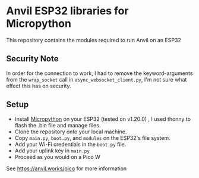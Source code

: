 # Anvil ESP32 libraries for Micropython

This repository contains the modules required to run Anvil on an ESP32

## Security Note
In order for the connection to work,
I had to remove the keyword-arguments from the ``wrap_socket`` call
in ``async_websocket_client.py``, I'm not sure what effect this has on security.

## Setup
- Install [Micropython](https://micropython.org/download/esp32/) on your ESP32 (tested on v1.20.0)
, I used thonny to flash the .bin file and manage files.
- Clone the repository onto your local machine.
- Copy ``main.py``, ``boot.py``, and ``modules`` on the ESP32's file system.
- Add your Wi-Fi credentials in the ``boot.py`` file.
- Add your uplink key in ``main.py``
- Proceed as you would on a Pico W


See https://anvil.works/pico for more information